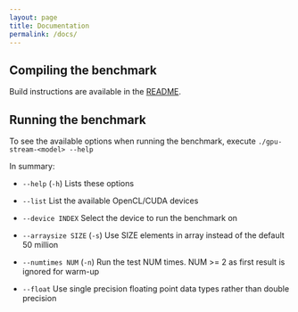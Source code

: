 ```yaml
---
layout: page
title: Documentation
permalink: /docs/
---
```


## Compiling the benchmark
Build instructions are available in the [README](https://github.com/UoB-HPC/GPU-STREAM/blob/master/README.md).

## Running the benchmark
To see the available options when running the benchmark, execute `./gpu-stream-<model> --help`

In summary:

* `--help` (`-h`) Lists these options

* `--list` List the available OpenCL/CUDA devices

* `--device INDEX` Select the device to run the benchmark on

* `--arraysize SIZE` (`-s`) Use SIZE elements in array instead of the default 50 million

* `--numtimes NUM` (`-n`) Run the test NUM times. NUM >= 2 as first result is ignored for warm-up

* `--float` Use single precision floating point data types rather than double precision


